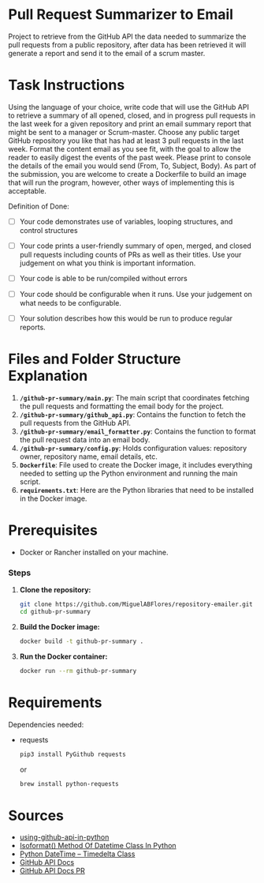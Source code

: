 # Pull Request Summarizer to Email

Project to retrieve from the GitHub API the data needed to summarize the pull requests from a public repository, after data has been retrieved it will generate a report and send it to the email of a scrum master.

# Task Instructions

Using the language of your choice, write code that will use the GitHub API to retrieve a summary of all opened, closed, and in progress pull requests in the last week for a given repository and print an email summary report that might be sent to a manager or Scrum-master. Choose any public target GitHub repository you like that has had at least 3 pull requests in the last week. Format the content email as you see fit, with the goal to allow the reader to easily digest the events of the past week. Please print to console the details of the email you would send (From, To, Subject, Body). As part of the submission, you are welcome to create a Dockerfile to build an image that will run the program, however, other ways of implementing this is acceptable.

Definition of Done:

- [ ] Your code demonstrates use of variables, looping structures, and control structures

- [ ] Your code prints a user-friendly summary of open, merged, and closed pull requests including counts of PRs as well as their titles. Use your judgement on what you think is important information.

- [ ] Your code is able to be run/compiled without errors

- [ ] Your code should be configurable when it runs. Use your judgement on what needs to be configurable.

- [ ] Your solution describes how this would be run to produce regular reports.

# Files and Folder Structure Explanation

1. **`/github-pr-summary/main.py`**: The main script that coordinates fetching the pull requests and formatting the email body for the project.
2. **`/github-pr-summary/github_api.py`**: Contains the function to fetch the pull requests from the GitHub API.
3. **`/github-pr-summary/email_formatter.py`**: Contains the function to format the pull request data into an email body.
4. **`/github-pr-summary/config.py`**: Holds configuration values: repository owner, repository name, email details, etc.
5. **`Dockerfile`**: File used to create the Docker image, it includes everything needed to setting up the Python environment and running the main script.
6. **`requirements.txt`**: Here are the Python libraries that need to be installed in the Docker image.

# Prerequisites

- Docker or Rancher installed on your machine.

### Steps

1. **Clone the repository:**

   ```bash
   git clone https://github.com/MiguelABFlores/repository-emailer.git
   cd github-pr-summary
   ```

2. **Build the Docker image:**

   ```bash
   docker build -t github-pr-summary .
   ```

3. **Run the Docker container:**

   ```bash
   docker run --rm github-pr-summary
   ```

# Requirements

Dependencies needed:

- requests

  ```bash
  pip3 install PyGithub requests
  ```

  or

  ```bash
  brew install python-requests
  ```

# Sources

- [using-github-api-in-python](https://thepythoncode.com/article/using-github-api-in-python)
- [Isoformat() Method Of Datetime Class In Python](https://www.geeksforgeeks.org/isoformat-method-of-datetime-class-in-python/)
- [Python DateTime – Timedelta Class](https://www.geeksforgeeks.org/python-datetime-timedelta-class/?ref=lbp)
- [GitHub API Docs](https://docs.github.com/en/rest/pulls?apiVersion=2022-11-28)
- [GitHub API Docs PR](https://docs.github.com/en/rest/pulls/pulls?apiVersion=2022-11-28#list-pull-requests)
